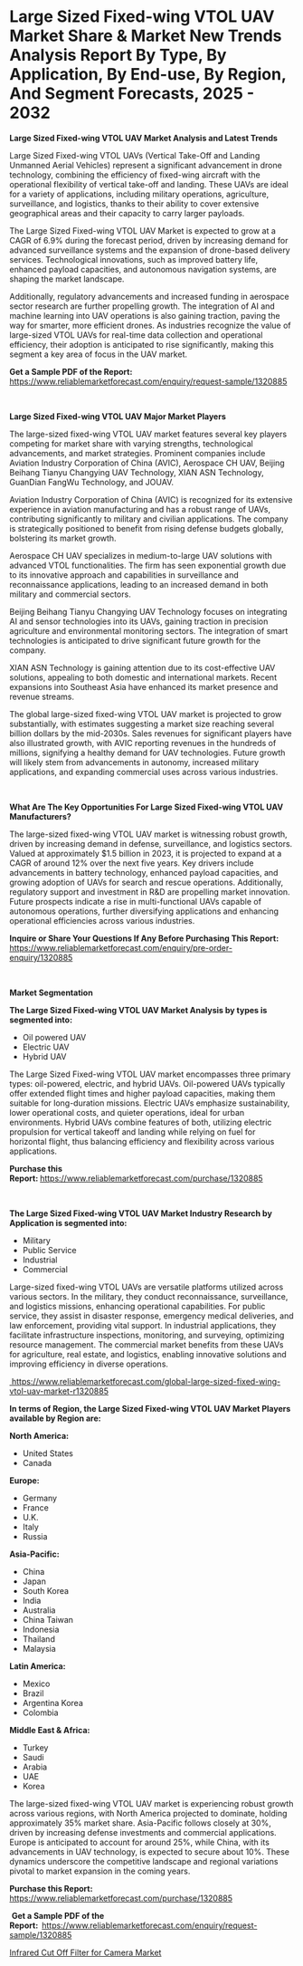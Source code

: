 <p><h1>Large Sized Fixed-wing VTOL UAV Market Share & Market New Trends Analysis Report By Type, By Application, By End-use, By Region, And Segment Forecasts, 2025 - 2032</h1></p><p><strong>Large Sized Fixed-wing VTOL UAV Market Analysis and Latest Trends</strong></p>
<p><p>Large Sized Fixed-wing VTOL UAVs (Vertical Take-Off and Landing Unmanned Aerial Vehicles) represent a significant advancement in drone technology, combining the efficiency of fixed-wing aircraft with the operational flexibility of vertical take-off and landing. These UAVs are ideal for a variety of applications, including military operations, agriculture, surveillance, and logistics, thanks to their ability to cover extensive geographical areas and their capacity to carry larger payloads.</p><p>The Large Sized Fixed-wing VTOL UAV Market is expected to grow at a CAGR of 6.9% during the forecast period, driven by increasing demand for advanced surveillance systems and the expansion of drone-based delivery services. Technological innovations, such as improved battery life, enhanced payload capacities, and autonomous navigation systems, are shaping the market landscape. </p><p>Additionally, regulatory advancements and increased funding in aerospace sector research are further propelling growth. The integration of AI and machine learning into UAV operations is also gaining traction, paving the way for smarter, more efficient drones. As industries recognize the value of large-sized VTOL UAVs for real-time data collection and operational efficiency, their adoption is anticipated to rise significantly, making this segment a key area of focus in the UAV market.</p></p>
<p><strong>Get a Sample PDF of the Report:&nbsp;</strong> <a href="https://www.reliablemarketforecast.com/enquiry/request-sample/1320885?utm_campaign=3103&utm_medium=2&utm_source=Github&utm_content=ia&utm_term=29032025&utm_id=large-sized-fixed-wing-vtol-uav">https://www.reliablemarketforecast.com/enquiry/request-sample/1320885</a></p>
<p>&nbsp;</p>
<p><strong>Large Sized Fixed-wing VTOL UAV Major Market Players</strong></p>
<p><p>The large-sized fixed-wing VTOL UAV market features several key players competing for market share with varying strengths, technological advancements, and market strategies. Prominent companies include Aviation Industry Corporation of China (AVIC), Aerospace CH UAV, Beijing Beihang Tianyu Changying UAV Technology, XIAN ASN Technology, GuanDian FangWu Technology, and JOUAV.</p><p>Aviation Industry Corporation of China (AVIC) is recognized for its extensive experience in aviation manufacturing and has a robust range of UAVs, contributing significantly to military and civilian applications. The company is strategically positioned to benefit from rising defense budgets globally, bolstering its market growth.</p><p>Aerospace CH UAV specializes in medium-to-large UAV solutions with advanced VTOL functionalities. The firm has seen exponential growth due to its innovative approach and capabilities in surveillance and reconnaissance applications, leading to an increased demand in both military and commercial sectors.</p><p>Beijing Beihang Tianyu Changying UAV Technology focuses on integrating AI and sensor technologies into its UAVs, gaining traction in precision agriculture and environmental monitoring sectors. The integration of smart technologies is anticipated to drive significant future growth for the company.</p><p>XIAN ASN Technology is gaining attention due to its cost-effective UAV solutions, appealing to both domestic and international markets. Recent expansions into Southeast Asia have enhanced its market presence and revenue streams.</p><p>The global large-sized fixed-wing VTOL UAV market is projected to grow substantially, with estimates suggesting a market size reaching several billion dollars by the mid-2030s. Sales revenues for significant players have also illustrated growth, with AVIC reporting revenues in the hundreds of millions, signifying a healthy demand for UAV technologies. Future growth will likely stem from advancements in autonomy, increased military applications, and expanding commercial uses across various industries.</p></p>
<p>&nbsp;</p>
<p><strong>What Are The Key Opportunities For Large Sized Fixed-wing VTOL UAV Manufacturers?</strong></p>
<p><p>The large-sized fixed-wing VTOL UAV market is witnessing robust growth, driven by increasing demand in defense, surveillance, and logistics sectors. Valued at approximately $1.5 billion in 2023, it is projected to expand at a CAGR of around 12% over the next five years. Key drivers include advancements in battery technology, enhanced payload capacities, and growing adoption of UAVs for search and rescue operations. Additionally, regulatory support and investment in R&D are propelling market innovation. Future prospects indicate a rise in multi-functional UAVs capable of autonomous operations, further diversifying applications and enhancing operational efficiencies across various industries.</p></p>
<p><strong>Inquire or Share Your Questions If Any Before Purchasing This Report:</strong> <a href="https://www.reliablemarketforecast.com/enquiry/pre-order-enquiry/1320885?utm_campaign=3103&utm_medium=2&utm_source=Github&utm_content=ia&utm_term=29032025&utm_id=large-sized-fixed-wing-vtol-uav">https://www.reliablemarketforecast.com/enquiry/pre-order-enquiry/1320885</a></p>
<p>&nbsp;</p>
<p><strong>Market Segmentation</strong></p>
<p><strong>The Large Sized Fixed-wing VTOL UAV Market Analysis by types is segmented into:</strong></p>
<p><ul><li>Oil powered UAV</li><li>Electric UAV</li><li>Hybrid UAV</li></ul></p>
<p><p>The Large Sized Fixed-wing VTOL UAV market encompasses three primary types: oil-powered, electric, and hybrid UAVs. Oil-powered UAVs typically offer extended flight times and higher payload capacities, making them suitable for long-duration missions. Electric UAVs emphasize sustainability, lower operational costs, and quieter operations, ideal for urban environments. Hybrid UAVs combine features of both, utilizing electric propulsion for vertical takeoff and landing while relying on fuel for horizontal flight, thus balancing efficiency and flexibility across various applications.</p></p>
<p><strong>Purchase this Report:&nbsp;</strong><a href="https://www.reliablemarketforecast.com/purchase/1320885?utm_campaign=3103&utm_medium=2&utm_source=Github&utm_content=ia&utm_term=29032025&utm_id=large-sized-fixed-wing-vtol-uav">https://www.reliablemarketforecast.com/purchase/1320885</a></p>
<p>&nbsp;</p>
<p><strong>The Large Sized Fixed-wing VTOL UAV Market Industry Research by Application is segmented into:</strong></p>
<p><ul><li>Military</li><li>Public Service</li><li>Industrial</li><li>Commercial</li></ul></p>
<p><p>Large-sized fixed-wing VTOL UAVs are versatile platforms utilized across various sectors. In the military, they conduct reconnaissance, surveillance, and logistics missions, enhancing operational capabilities. For public service, they assist in disaster response, emergency medical deliveries, and law enforcement, providing vital support. In industrial applications, they facilitate infrastructure inspections, monitoring, and surveying, optimizing resource management. The commercial market benefits from these UAVs for agriculture, real estate, and logistics, enabling innovative solutions and improving efficiency in diverse operations.</p></p>
<p><a href="https://www.reliablemarketforecast.com/global-large-sized-fixed-wing-vtol-uav-market-r1320885?utm_campaign=3103&utm_medium=2&utm_source=Github&utm_content=ia&utm_term=29032025&utm_id=large-sized-fixed-wing-vtol-uav">&nbsp;https://www.reliablemarketforecast.com/global-large-sized-fixed-wing-vtol-uav-market-r1320885</a></p>
<p><strong>In terms of Region, the Large Sized Fixed-wing VTOL UAV Market Players available by Region are:</strong></p>
<p>
    <p> <strong> North America: </strong>
        <ul>
            <li>United States</li>
            <li>Canada</li>
        </ul>
        </p> 
    <p> <strong> Europe: </strong>
        <ul>
            <li>Germany</li>
            <li>France</li>
            <li>U.K.</li>
            <li>Italy</li>
            <li>Russia</li>
        </ul>
        </p> 
    <p> <strong> Asia-Pacific: </strong>
        <ul>
            <li>China</li>
            <li>Japan</li>
            <li>South Korea</li>
            <li>India</li>
            <li>Australia</li>
            <li>China Taiwan</li>
            <li>Indonesia</li>
            <li>Thailand</li>
            <li>Malaysia</li>
        </ul>
        </p> 
    <p> <strong> Latin America: </strong>
        <ul>
            <li>Mexico</li>
            <li>Brazil</li>
            <li>Argentina Korea</li>
            <li>Colombia</li>
        </ul>
        </p> 
    <p> <strong> Middle East & Africa: </strong>
        <ul>
            <li>Turkey</li>
            <li>Saudi</li>
            <li>Arabia</li>
            <li>UAE</li>
            <li>Korea</li>
        </ul>
    </p>
    </p>
<p><p>The large-sized fixed-wing VTOL UAV market is experiencing robust growth across various regions, with North America projected to dominate, holding approximately 35% market share. Asia-Pacific follows closely at 30%, driven by increasing defense investments and commercial applications. Europe is anticipated to account for around 25%, while China, with its advancements in UAV technology, is expected to secure about 10%. These dynamics underscore the competitive landscape and regional variations pivotal to market expansion in the coming years.</p></p>
<p><strong>Purchase this Report: </strong><a href="https://www.reliablemarketforecast.com/purchase/1320885?utm_campaign=3103&utm_medium=2&utm_source=Github&utm_content=ia&utm_term=29032025&utm_id=large-sized-fixed-wing-vtol-uav">https://www.reliablemarketforecast.com/purchase/1320885</a></p>
<p>&nbsp;<strong>Get a Sample PDF of the Report:&nbsp;&nbsp;</strong><a href="https://www.reliablemarketforecast.com/enquiry/request-sample/1320885?utm_campaign=3103&utm_medium=2&utm_source=Github&utm_content=ia&utm_term=29032025&utm_id=large-sized-fixed-wing-vtol-uav">https://www.reliablemarketforecast.com/enquiry/request-sample/1320885</a></p>
<p><strong></strong></p>
<p><p><a href="https://github.com/kaddahblejc/Market-Research-Report-List-1/blob/main/infrared-cut-off-filter-for-camera-market.md?utm_campaign=3103&utm_medium=2&utm_source=Github&utm_content=ia&utm_term=29032025&utm_id=large-sized-fixed-wing-vtol-uav">Infrared Cut Off Filter for Camera Market</a></p></p>
